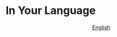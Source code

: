 # In Your Language

<p align="center">
  <a href="https://github.com/resist-js/resist/blob/master/docs/en-US/SECURITY.md"
    >English</a>
</p>
